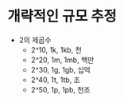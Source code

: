 # 개략적인 규모 추정
- 2의 제곱수
  - 2^10, 1k, 1kb, 천
  - 2^20, 1m, 1mb, 백만
  - 2^30, 1g, 1gb, 십억
  - 2^40, 1t, 1tb, 조
  - 2^50, 1p, 1pb, 천조
